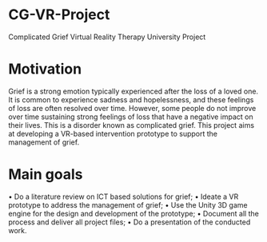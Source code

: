 # CG-VR-Project
Complicated Grief Virtual Reality Therapy University Project 

# Motivation
Grief is a strong emotion typically experienced after the loss of a loved one. It is common to experience sadness and hopelessness, and these feelings of loss are often resolved over time. However, some people do not improve over time sustaining strong feelings of loss that have a negative impact on their lives. This is a disorder known as complicated grief.
This project aims at developing a VR-based intervention prototype to support the management of grief.

# Main goals
• Do a literature review on ICT based solutions for grief;
• Ideate a VR prototype to address the management of grief;
• Use the Unity 3D game engine for the design and development of the prototype;
• Document all the process and deliver all project files;
• Do a presentation of the conducted work.
